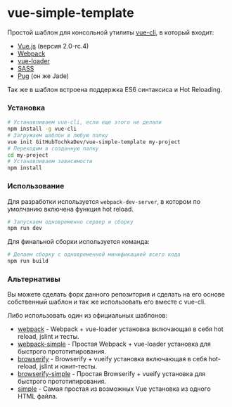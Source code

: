 # vue-simple-template

Простой шаблон для консольной утилиты [vue-cli](https://github.com/vuejs/vue-cli), в который входит:
- [Vue.js](http://vuejs.org/) (версия 2.0-rc.4)
- [Webpack](http://webpack.github.io/docs/what-is-webpack.html)
- [vue-loader](http://vue-loader.vuejs.org/en/index.html)
- [SASS](http://sass-lang.com/)
- [Pug](https://pugjs.org/) (он же Jade)

Так же в шаблон встроена поддержка ES6 синтаксиса и Hot Reloading.

### Установка

``` bash
# Устанавливаем vue-cli, если еще этого не делали
npm install -g vue-cli
# Загружаем шаблон в любую папку
vue init GitHubTochkaDev/vue-simple-template my-project
# Переходим в созданную папку
cd my-project
# Устанавливаем зависимости
npm install
```

### Использование

Для разработки используется `webpack-dev-server`, в котором по умолчанию включена функция hot reload.

``` bash
# Запускаем одновременно сервер и сборку
npm run dev
```

Для финальной сборки используется команда:
``` bash
# Делаем сборку с одновременной минификацией всего кода
npm run build
```

### Альтернативы

Вы можете сделать форк данного репозитория и сделать на его основе собственный шаблон и так же использовать его вместе с vue-cli.

Либо использовать один из официальных шаблонов:

- [webpack](https://github.com/vuejs-templates/webpack) - Webpack + vue-loader установка включающая в себя hot reload, jslint и тесты.
- [webpack-simple](https://github.com/vuejs-templates/webpack-simple) - Простая Webpack + vue-loader установка для быстрого прототипирования.
- [browserify](https://github.com/vuejs-templates/browserify) - Browserify + vueify установка включающая в себя hot-reload, jslint и юнит-тесты.
- [browserify-simple](https://github.com/vuejs-templates/browserify-simple) - Простая Browserify + vueify установка для быстрого прототипирования.
- [simple](https://github.com/vuejs-templates/simple) - Самая простая из возможных Vue установка из одного HTML файла.